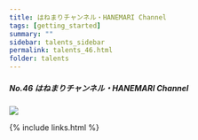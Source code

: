 ```yaml
---
title: はねまりチャンネル・HANEMARI Channel
tags: [getting_started]
summary: ""
sidebar: talents_sidebar
permalink: talents_46.html
folder: talents
---
```


##### No.46 はねまりチャンネル・HANEMARI Channel

![](https://yt3.ggpht.com/_5gYqRvaqe7GfPDJ5kHiJpVP6et_Qwht-i75tb5ciSMVi1LVZRHdTwpgK9GH_MM07AHoIR1VJA=s176-c-k-c0x00ffffff-no-rj)






{% include links.html %}
